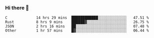 ### Hi there 👋

<!--
**WShiBin/WShiBin** is a ✨ _special_ ✨ repository because its `README.md` (this file) appears on your GitHub profile.

Here are some ideas to get you started:

- 🔭 I’m currently working on ...
- 🌱 I’m currently learning ...
- 👯 I’m looking to collaborate on ...
- 🤔 I’m looking for help with ...
- 💬 Ask me about ...
- 📫 How to reach me: ...
- 😄 Pronouns: ...
- ⚡ Fun fact: ...
-->

<!--START_SECTION:waka-->

```text
C             14 hrs 29 mins  ████████████░░░░░░░░░░░░░   47.51 %
Rust          8 hrs 9 mins    ██████▓░░░░░░░░░░░░░░░░░░   26.75 %
JSON          2 hrs 16 mins   ██░░░░░░░░░░░░░░░░░░░░░░░   07.48 %
Other         1 hr 57 mins    █▓░░░░░░░░░░░░░░░░░░░░░░░   06.44 %
```

<!--END_SECTION:waka-->
